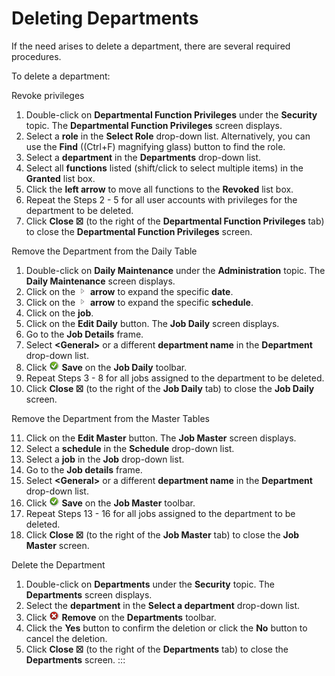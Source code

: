 # Deleting Departments

If the need arises to delete a department, there are several required
procedures.

To delete a department:

Revoke privileges

1. Double-click on **Departmental Function Privileges** under the
    **Security** topic. The **Departmental Function Privileges** screen
    displays.
2. Select a **role** in the **Select Role** drop-down list.
    Alternatively, you can use the **Find** ((Ctrl+F) magnifying glass)
    button to find the role.
3. Select a **department** in the **Departments** drop-down list.
4. Select all **functions** listed (shift/click to select multiple
    items) in the **Granted** list box.
5. Click the **left arrow** to move all functions to the **Revoked**
    list box.
6. Repeat the Steps 2 - 5 for all user accounts with privileges
    for the department to be deleted.
7. Click **Close ☒** (to the right of the **Departmental Function
    Privileges** tab) to close the **Departmental Function Privileges**
    screen.

Remove the Department from the Daily Table

1. Double-click on **Daily Maintenance** under the **Administration**
    topic. The **Daily Maintenance** screen displays.
2. Click on the ![Expand](../../../Resources/Images/EM/EMarrowtoexpand.png)
    **arrow** to expand the specific **date**.
3. Click on the ![Expand](../../../Resources/Images/EM/EMarrowtoexpand.png)
    **arrow** to expand the specific **schedule**.
4. Click on the **job**.
5. Click on the **Edit Daily** button. The **Job Daily** screen
    displays.
6. Go to the **Job Details** frame.
7. Select **<General\>** or a different **department name** in the
    **Department** drop-down list.
8. Click ![Save     icon](../../../Resources/Images/EM/EMsave.png "Save icon") **Save**
    on the **Job Daily** toolbar.
9. Repeat Steps 3 - 8 for all jobs assigned to the department
    to be deleted.
10. Click **Close ☒** (to the right of the **Job Daily** tab) to close
    the **Job Daily** screen.

Remove the Department from the Master Tables

11. Click on the **Edit Master** button. The **Job Master** screen
    displays.
12. Select a **schedule** in the **Schedule** drop-down list.
13. Select a **job** in the **Job** drop-down list.
14. Go to the **Job details** frame.
15. Select **<General\>** or a different **department name** in the
    **Department** drop-down list.
16. Click ![Save     icon](../../../Resources/Images/EM/EMsave.png "Save icon") **Save**
    on the **Job Master** toolbar.
17. Repeat Steps 13 - 16 for all jobs assigned to the department
    to be deleted.
18. Click **Close ☒** (to the right of the **Job Master** tab) to close
    the **Job Master** screen.

Delete the Department

1. Double-click on **Departments** under the **Security** topic. The
    **Departments** screen displays.
2. Select the **department** in the **Select a department** drop-down
    list.
3. Click ![Remove     icon](../../../Resources/Images/EM/EMdelete.png "Remove icon")
    **Remove** on the **Departments** toolbar.
4. Click the **Yes** button to confirm the deletion or click the **No**
    button to cancel the deletion.
5. Click **Close ☒** (to the right of the **Departments** tab) to close
    the **Departments** screen.
:::
